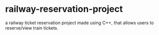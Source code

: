 # railway-reservation-project
a railway ticket reservation project made using C++, that allows users to reserve/view train tickets.
